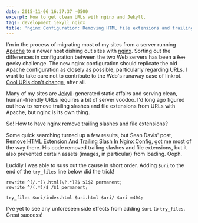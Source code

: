 ```yaml
---
date: 2015-11-06 16:37:37 -0500
excerpt: How to get clean URLs with nginx and Jekyll.
tags: development jekyll nginx
title: 'nginx Configuration: Removing HTML file extensions and trailing slashes'
---
```


I'm in the process of migrating most of my sites from a server running [Apache](http://httpd.apache.org) to a newer host dishing out sites with [nginx](http://nginx.org/). Sorting out the differences in configuration between the two Web servers has been a ~~fun~~ geeky challenge. The new nginx configuration should replicate the old Apache configuration as closely as possible, particularly regarding URLs. I want to take care not to contribute to the Web's runaway case of linkrot. [Cool URIs don't change](http://www.w3.org/Provider/Style/URI.html), after all.

Many of my sites are [Jekyll](http://jekyllrb.com/)-generated static affairs and serving clean, human-friendly URLs requires a bit of server voodoo. I'd long ago figured out how to remove trailing slashes and file extensions from URLs with Apache, but nginx is its own thing.

So! How to have nginx remove trailing slashes and file extensions?

Some quick searching turned up a few results, but Sean Davis' post, [Remove HTML Extension And Trailing Slash In Nginx Config](http://thepolymathlab.com/remove-html-extension-and-trailing-slash-in-nginx-config), got me most of the way there. His code removed trailing slashes and file extensions, but it also prevented certain assets (images, in particular) from loading. Ooph.

Luckily I was able to suss out the cause in short order. Adding `$uri` to the end of the `try_files` line below did the trick!

```nginx
rewrite ^(/.*)\.html(\?.*)?$ $1$2 permanent;
rewrite ^/(.*)/$ /$1 permanent;

try_files $uri/index.html $uri.html $uri/ $uri =404;
```

I've yet to see any unforeseen side effects from adding `$uri` to `try_files`. Great success!
